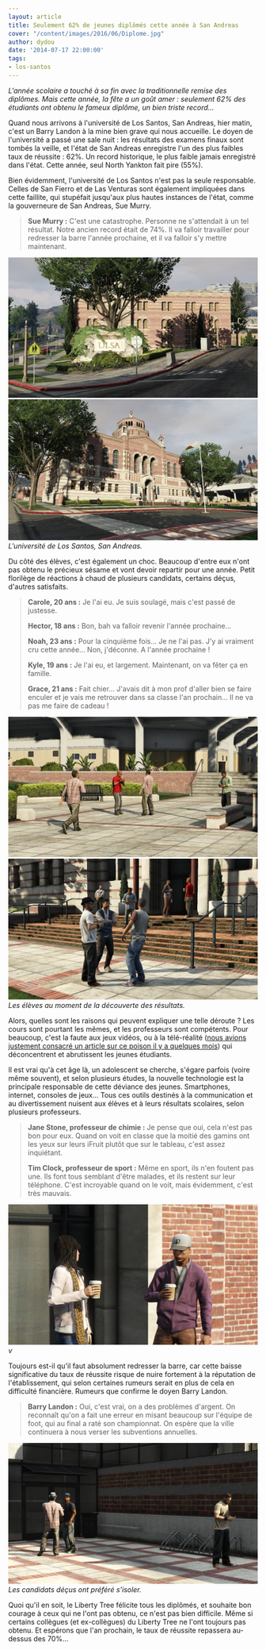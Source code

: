 ```yaml
---
layout: article
title: Seulement 62% de jeunes diplômés cette année à San Andreas
cover: "/content/images/2016/06/Diplome.jpg"
author: dydou
date: '2014-07-17 22:00:00'
tags:
- los-santos
---
```


_L'année scolaire a touché à sa fin avec la traditionnelle remise des diplômes. Mais cette année, la fête a un goût amer : seulement 62% des étudiants ont obtenu le fameux diplôme, un bien triste record..._

Quand nous arrivons à l'université de Los Santos, San Andreas, hier matin, c'est un Barry Landon à la mine bien grave qui nous accueille. Le doyen de l'université a passé une sale nuit : les résultats des examens finaux sont tombés la veille, et l'état de San Andreas enregistre l'un des plus faibles taux de réussite : 62%. Un record historique, le plus faible jamais enregistré dans l'état. Cette année, seul North Yankton fait pire (55%).

Bien évidemment, l'université de Los Santos n'est pas la seule responsable. Celles de San Fierro et de Las Venturas sont également impliquées dans cette faillite, qui stupéfait jusqu'aux plus hautes instances de l'état, comme la gouverneure de San Andreas, Sue Murry.

> **Sue Murry :** C'est une catastrophe. Personne ne s'attendait à un tel résultat. Notre ancien record était de 74%. Il va falloir travailler pour redresser la barre l'année prochaine, et il va falloir s'y mettre maintenant.

![](/content/images/2016/06/Diplome_0.jpg)
![L'université de Los Santos, San Andreas.](/content/images/2016/06/Diplome1.jpg)
_L'université de Los Santos, San Andreas._

Du côté des élèves, c'est également un choc. Beaucoup d'entre eux n'ont pas obtenu le précieux sésame et vont devoir repartir pour une année. Petit florilège de réactions à chaud de plusieurs candidats, certains déçus, d'autres satisfaits.

> **Carole, 20 ans :** Je l'ai eu. Je suis soulagé, mais c'est passé de justesse.
> 
> **Hector, 18 ans :** Bon, bah va falloir revenir l'année prochaine...
> 
> **Noah, 23 ans :** Pour la cinquième fois... Je ne l'ai pas. J'y ai vraiment cru cette année... Non, j'déconne. A l'année prochaine !
> 
> **Kyle, 19 ans :** Je l'ai eu, et largement. Maintenant, on va fêter ça en famille.
> 
> **Grace, 21 ans :** Fait chier... J'avais dit à mon prof d'aller bien se faire enculer et je vais me retrouver dans sa classe l'an prochain... Il ne va pas me faire de cadeau !

![](/content/images/2016/06/Diplome2.jpg)
![Les élèves au moment de la découverte des résultats.](/content/images/2016/06/Diplome4.jpg)
_Les élèves au moment de la découverte des résultats._

Alors, quelles sont les raisons qui peuvent expliquer une telle déroute ? Les cours sont pourtant les mêmes, et les professeurs sont compétents. Pour beaucoup, c'est la faute aux jeux vidéos, ou à la télé-réalité ([nous avions justement consacré un article sur ce poison il y a quelques mois](/2014/02/21/la-tele-realite-rend-t-elle-stupide--/)) qui déconcentrent et abrutissent les jeunes étudiants.

Il est vrai qu'à cet âge là, un adolescent se cherche, s'égare parfois (voire même souvent), et selon plusieurs études, la nouvelle technologie est la principale responsable de cette déviance des jeunes. Smartphones, internet, consoles de jeux... Tous ces outils destinés à la communication et au divertissement nuisent aux élèves et à leurs résultats scolaires, selon plusieurs professeurs.

> **Jane Stone, professeur de chimie :** Je pense que oui, cela n'est pas bon pour eux. Quand on voit en classe que la moitié des gamins ont les yeux sur leurs iFruit plutôt que sur le tableau, c'est assez inquiétant.
> 
> **Tim Clock, professeur de sport :** Même en sport, ils n'en foutent pas une. Ils font tous semblant d'être malades, et ils restent sur leur téléphone. C'est incroyable quand on le voit, mais évidemment, c'est très mauvais.

![v](/content/images/2016/06/Diplome5.jpg)
_v_

Toujours est-il qu'il faut absolument redresser la barre, car cette baisse significative du taux de réussite risque de nuire fortement à la réputation de l'établissement, qui selon certaines rumeurs serait en plus de cela en difficulté financière. Rumeurs que confirme le doyen Barry Landon.

> **Barry Landon :** Oui, c'est vrai, on a des problèmes d'argent. On reconnaît qu'on a fait une erreur en misant beaucoup sur l'équipe de foot, qui au final a raté son championnat. On espère que la ville continuera à nous verser les subventions annuelles.

![Les candidats déçus ont préféré s'isoler.](/content/images/2016/06/Diplome3.jpg)
_Les candidats déçus ont préféré s'isoler._

Quoi qu'il en soit, le Liberty Tree félicite tous les diplômés, et souhaite bon courage à ceux qui ne l'ont pas obtenu, ce n'est pas bien difficile. Même si certains collègues (et ex-collègues) du Liberty Tree ne l'ont toujours pas obtenu. Et espérons que l'an prochain, le taux de réussite repassera au-dessus des 70%...